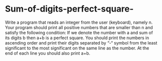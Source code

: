 # Sum-of-digits-perfect-square-
Write a program that reads an integer from the user (keyboard), namely n. Your
program should print all positive numbers that are smaller than n and satisfy the
following condition: If we denote the number with a and sum of its digits b then
a+b is a perfect square. You should print the numbers in ascending order and print
their digits separated by “-“ symbol from the least significant to the most
significant on the same line as the number. At the end of each line you should also
print a+b. 
